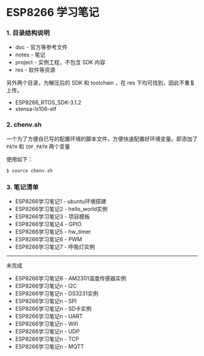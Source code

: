 # ESP8266 学习笔记

### 1. 目录结构说明

* doc - 官方等参考文件
* notes - 笔记
* project - 实例工程，不包含 SDK 内容
* res - 软件等资源

另外两个目录，为解压后的 SDK 和 toolchain ，在 res 下均可找到，因此不重复上传。

* ESP8266_RTOS_SDK-3.1.2
* xtensa-lx106-elf

### 2. chenv.sh

一个为了方便自已写的配置环境的脚本文件，方便快速配置好环境变量。即添加了 `PATH` 和 `IDF_PATH` 两个变量

使用如下：

```shell
$ source chenv.sh
```

### 3. 笔记清单
* ESP8266学习笔记1 - ubuntu环境搭建
* ESP8266学习笔记2 - hello_world实例
* ESP8266学习笔记3 - 项目模板
* ESP8266学习笔记4 - GPIO
* ESP8266学习笔记5 - hw_timer
* ESP8266学习笔记6 - PWM
* ESP8266学习笔记7 - 呼吸灯实例
---
未完成
* ESP8266学习笔记8 - AM2301温度传感器实例
* ESP8266学习笔记n - I2C
* ESP8266学习笔记n - DS3231实例
* ESP8266学习笔记n - SPI
* ESP8266学习笔记n - SD卡实例
* ESP8266学习笔记n - UART
* ESP8266学习笔记n - Wifi
* ESP8266学习笔记n - UDP
* ESP8266学习笔记n - TCP
* ESP8266学习笔记n - MQTT
